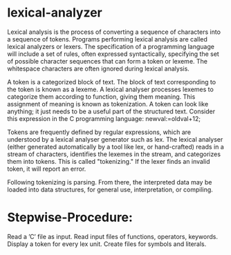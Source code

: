 # lexical-analyzer
Lexical analysis is the process of converting a sequence of characters into a sequence of tokens. Programs performing lexical analysis are called lexical analyzers or lexers. The specification of a programming language will include a set of rules, often expressed syntactically, specifying the set of possible character sequences that can form a token or lexeme. The whitespace characters are often ignored during lexical analysis.

A token is a categorized block of text. The block of text corresponding to the token is known as a lexeme. A lexical analyser processes lexemes to categorize them according to function, giving them meaning.  This assignment of meaning is known as tokenization.
A token can look like anything; it just needs to be a useful part of the structured text. Consider this expression in the C programming language:
newval:=oldval+12;

Tokens are frequently defined by regular expressions, which are understood by a lexical analyser generator such as lex. The lexical analyser (either generated automatically by a tool like lex, or hand-crafted) reads in a stream of characters, identifies the lexemes in the stream, and categorizes them into tokens. This is called "tokenizing." If the lexer finds an invalid token, it will report an error.
	
Following tokenizing is parsing. From there, the interpreted data may be loaded into data structures, for general use, interpretation, or compiling.

# Stepwise-Procedure:
Read a ’C’ file as input.
Read input files of functions, operators, keywords.
Display a token for every lex unit.
Create files for symbols and literals.

